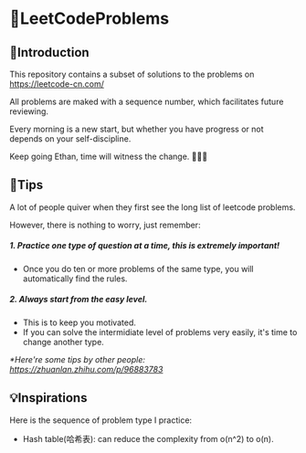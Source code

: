 # 🎈LeetCodeProblems

## 📝Introduction
This repository contains a subset of solutions to the problems on https://leetcode-cn.com/

All problems are maked with a sequence number, which facilitates future reviewing.

Every morning is a new start, but whether you have progress or not depends on your self-discipline.

Keep going Ethan, time will witness the change. 🐛🐛🐛

## 🔑Tips
A lot of people quiver when they first see the long list of leetcode problems.

However, there is nothing to worry, just remember:
##### 1. Practice one type of question at a time, this is extremely important!
- Once you do ten or more problems of the same type, you will automatically find the rules.
##### 2. Always start from the easy level.
- This is to keep you motivated.
- If you can solve the intermidiate level of problems very easily, it's time to change another type.

_*Here're some tips by other people: https://zhuanlan.zhihu.com/p/96883783_

## 💡Inspirations
Here is the sequence of problem type I practice:

- Hash table(哈希表): can reduce the complexity from o(n^2) to o(n).